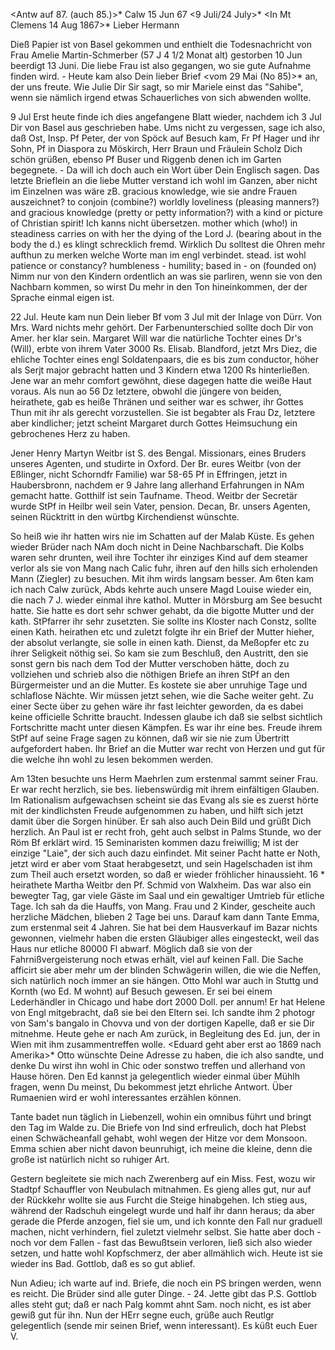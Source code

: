 <Antw auf 87. (auch 85.)>* Calw 15 Jun 67
 <9 Juli/24 July>*
 <In Mt Clemens 14 Aug 1867>*
Lieber Hermann

Dieß Papier ist von Basel gekommen und enthielt die Todesnachricht von Frau Amelie Martin-Schmerber (57 J 4 1/2 Monat alt) gestorben 10 Jun beerdigt 13 Juni. Die liebe Frau ist also gegangen, wo sie gute Aufnahme finden wird. - Heute kam also Dein lieber Brief <vom 29 Mai (No 85)>* an, der uns freute. Wie Julie Dir Sir sagt, so mir Mariele einst das "Sahibe", wenn sie nämlich irgend etwas Schauerliches von sich abwenden wollte.

 9 Jul
Erst heute finde ich dies angefangene Blatt wieder, nachdem ich 3 Jul Dir von Basel aus geschrieben habe. Ums nicht zu vergessen, sage ich also, daß Ost, Insp. Pf Peter, der von Spöck auf Besuch kam, Fr Pf Hager und ihr Sohn, Pf in Diaspora zu Möskirch, Herr Braun und Fräulein Scholz Dich schön grüßen, ebenso Pf Buser und Riggenb denen ich im Garten begegnete. - Da will ich doch auch ein Wort über Dein Englisch sagen. Das letzte Brieflein an die liebe Mutter verstand ich wohl im Ganzen, aber nicht im Einzelnen was wäre zB. gracious knowledge, wie sie andre Frauen auszeichnet? to conjoin (combine?) worldly loveliness (pleasing manners?) and gracious knowledge (pretty or petty information?) with a kind or picture of Christian spirit! Ich kanns nicht übersetzen. mother which (who!) in steadiness carries on with her the dying of the Lord J. (bearing about in the body the d.) es klingt schrecklich fremd. Wirklich Du solltest die Ohren mehr aufthun zu merken welche Worte man im engl verbindet. stead. ist wohl patience or constancy? humbleness - humility; based in - on (founded on) Nimm nur von den Kindern ordentlich an was sie parliren, wenn sie von den Nachbarn kommen, so wirst Du mehr in den Ton hineinkommen, der der Sprache einmal eigen ist.

 22 Jul.
Heute kam nun Dein lieber Bf vom 3 Jul mit der Inlage von Dürr. Von Mrs. Ward nichts mehr gehört. Der Farbenunterschied sollte doch Dir von Amer. her klar sein. Margaret Will war die natürliche Tochter eines Dr's (Will), erbte von ihrem Vater 3000 Rs. Elisab. Blandford, jetzt Mrs Diez, die ehliche Tochter eines engl Soldatenpaars, die es bis zum conductor, höher als Serjt major gebracht hatten und 3 Kindern etwa 1200 Rs hinterließen. Jene war an mehr comfort gewöhnt, diese dagegen hatte die weiße Haut voraus. Als nun ao 56 Dz letztere, obwohl die jüngere von beiden, heirathete, gab es heiße Thränen und seither war es schwer, ihr Gottes Thun mit ihr als gerecht vorzustellen. Sie ist begabter als Frau Dz, letztere aber kindlicher; jetzt scheint Margaret durch Gottes Heimsuchung ein gebrochenes Herz zu haben.

Jener Henry Martyn Weitbr ist S. des Bengal. Missionars, eines Bruders unseres Agenten, und studirte in Oxford. Der Br. eures Weitbr (von der Eßlinger, nicht Schorndfr Familie) war 58-65 Pf in Effringen, jetzt in Haubersbronn, nachdem er 9 Jahre lang allerhand Erfahrungen in NAm gemacht hatte. Gotthilf ist sein Taufname. Theod. Weitbr der Secretär wurde StPf in Heilbr weil sein Vater, pension. Decan, Br. unsers Agenten, seinen Rücktritt in den würtbg Kirchendienst wünschte.

So heiß wie ihr hatten wirs nie im Schatten auf der Malab Küste. Es gehen wieder Brüder nach NAm doch nicht in Deine Nachbarschaft. Die Kolbs waren sehr drunten, weil ihre Tochter ihr einziges Kind auf dem steamer verlor als sie von Mang nach Calic fuhr, ihren auf den hills sich erholenden Mann (Ziegler) zu besuchen. Mit ihm wirds langsam besser. Am 6ten kam ich nach Calw zurück, Abds kehrte auch unsere Magd Louise wieder ein, die nach 7 J. wieder einmal ihre kathol. Mutter in Mörsburg am See besucht hatte. Sie hatte es dort sehr schwer gehabt, da die bigotte Mutter und der kath. StPfarrer ihr sehr zusetzten. Sie sollte ins Kloster nach Constz, sollte einen Kath. heirathen etc und zuletzt folgte ihr ein Brief der Mutter hieher, der absolut verlangte, sie solle in einen kath. Dienst, da Meßopfer etc zu ihrer Seligkeit nöthig sei. So kam sie zum Beschluß, den Austritt, den sie sonst gern bis nach dem Tod der Mutter verschoben hätte, doch zu vollziehen und schrieb also die nöthigen Briefe an ihren StPf an den Bürgermeister und an die Mutter. Es kostete sie aber unruhige Tage und schlaflose Nächte. Wir müssen jetzt sehen, wie die Sache weiter geht. Zu einer Secte über zu gehen wäre ihr fast leichter geworden, da es dabei keine officielle Schritte braucht. Indessen glaube ich daß sie selbst sichtlich Fortschritte macht unter diesen Kämpfen. Es war ihr eine bes. Freude ihrem StPf auf seine Frage sagen zu können, daß wir sie nie zum Übertritt aufgefordert haben. Ihr Brief an die Mutter war recht von Herzen und gut für die welche ihn wohl zu lesen bekommen werden.

Am 13ten besuchte uns Herm Maehrlen zum erstenmal sammt seiner Frau. Er war recht herzlich, sie bes. liebenswürdig mit ihrem einfältigen Glauben. Im Rationalism aufgewachsen scheint sie das Evang als sie es zuerst hörte mit der kindlichsten Freude aufgenommen zu haben, und hilft sich jetzt damit über die Sorgen hinüber. Er sah also auch Dein Bild und grüßt Dich herzlich. An Paul ist er recht froh, geht auch selbst in Palms Stunde, wo der Röm Bf erklärt wird. 15 Seminaristen kommen dazu freiwillig; M ist der einzige "Laie", der sich auch dazu einfindet. Mit seiner Pacht hatte er Noth, jetzt wird er aber vom Staat herabgesetzt, und sein Hagelschaden ist ihm zum Theil auch ersetzt worden, so daß er wieder fröhlicher hinaussieht. 
16 <Juli>* heirathete Martha Weitbr den Pf. Schmid von Walxheim. Das war also ein bewegter Tag, gar viele Gäste im Saal und ein gewaltiger Umtrieb für etliche Tage. Ich sah da die Hauffs, von Mang. Frau und 2 Kinder, gescheite auch herzliche Mädchen, blieben 2 Tage bei uns. Darauf kam dann Tante Emma, zum erstenmal seit 4 Jahren. Sie hat bei dem Hausverkauf im Bazar nichts gewonnen, vielmehr haben die ersten Gläubiger alles eingesteckt, weil das Haus nur etliche 80000 Fl abwarf. Möglich daß sie von der Fahrnißvergeisterung noch etwas erhält, viel auf keinen Fall. Die Sache afficirt sie aber mehr um der blinden Schwägerin willen, die wie die Neffen, sich natürlich noch immer an sie hängen. Otto Mohl war auch in Stuttg und Kornth (wo Ed. M wohnt) auf Besuch gewesen. Er sei bei einem Lederhändler in Chicago und habe dort 2000 Doll. per annum! Er hat Helene von Engl mitgebracht, daß sie bei den Eltern sei. Ich sandte ihm 2 photogr von Sam's bangalo in Chovva und von der dortigen Kapelle, daß er sie Dir mitnehme. Heute gehe er nach Am zurück, in Begleitung des Ed. jun, der in Wien mit ihm zusammentreffen wolle. <Eduard geht aber erst ao 1869 nach Amerika>* Otto wünschte Deine Adresse zu haben, die ich also sandte, und denke Du wirst ihn wohl in Chic oder sonstwo treffen und allerhand von Hause hören. Den Ed kannst ja gelegentlich wieder einmal über Mühlh fragen, wenn Du meinst, Du bekommest jetzt ehrliche Antwort. Über Rumaenien wird er wohl interessantes erzählen können.

Tante badet nun täglich in Liebenzell, wohin ein omnibus führt und bringt den Tag im Walde zu. Die Briefe von Ind sind erfreulich, doch hat Plebst einen Schwächeanfall gehabt, wohl wegen der Hitze vor dem Monsoon. Emma schien aber nicht davon beunruhigt, ich meine die kleine, denn die große ist natürlich nicht so ruhiger Art.

Gestern begleitete sie mich nach Zwerenberg auf ein Miss. Fest, wozu wir Stadtpf Schauffler von Neubulach mitnahmen. Es gieng alles gut, nur auf der Rückkehr wollte sie aus Furcht die Steige hinabgehen. Ich stieg aus, während der Radschuh eingelegt wurde und half ihr dann heraus; da aber gerade die Pferde anzogen, fiel sie um, und ich konnte den Fall nur graduell machen, nicht verhindern, fiel zuletzt vielmehr selbst. Sie hatte aber doch - noch vor dem Fallen - fast das Bewußtsein verloren, ließ sich also wieder setzen, und hatte wohl Kopfschmerz, der aber allmählich wich. Heute ist sie wieder ins Bad. Gottlob, daß es so gut ablief.

Nun Adieu; ich warte auf ind. Briefe, die noch ein PS bringen werden, wenn es reicht. Die Brüder sind alle guter Dinge. - 24. Jette gibt das P.S. Gottlob alles steht gut; daß er nach Palg kommt ahnt Sam. noch nicht, es ist aber gewiß gut für ihn. Nun der HErr segne euch, grüße auch Reutlgr gelegentlich (sende mir seinen Brief, wenn interessant). Es küßt euch  Euer V.
